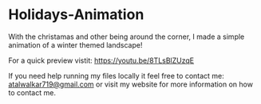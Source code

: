 # Holidays-Animation

With the christamas and other being around the corner, I made a simple animation of a winter themed landscape!

For a quick preview vistit: https://youtu.be/8TLsBlZUzqE

If you need help running my files locally it feel free to contact me: atalwalkar719@gmail.com or visit my website for more information on how to contact me.
